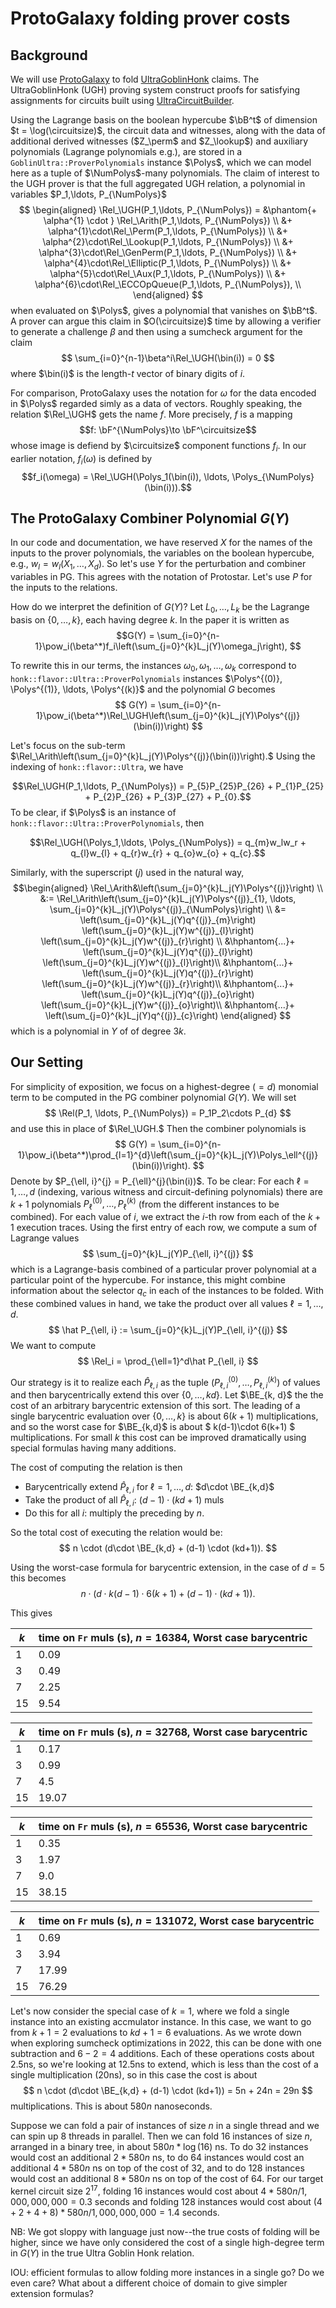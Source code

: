 $$
\newcommand{\BE}{\text{BE}}
\newcommand{\LT}{\text{LT}}
\newcommand{\bB}{\mathbb{B}}
\newcommand{\bF}{\mathbb{F}}
\newcommand{\bin}{\text{bin}}
\newcommand{\MAX}{\text{MAX}}
\newcommand{\dMAX}{d_\MAX}
\newcommand{\circuitsize}{n}
\newcommand{\Rel}{\text{Rel}}
\newcommand{\UGH}{\text{UGH}}
\newcommand{\Arith}{\text{Arith}}
\newcommand{\Perm}{\text{Perm}}
\newcommand{\Lookup}{\text{Lookup}}
\newcommand{\GenPerm}{\text{GenPerm}}
\newcommand{\Aux}{\text{Aux}}
\newcommand{\Elliptic}{\text{Elliptic}}
\newcommand{\ECCOpQueue}{\text{ECCOpQueue}}
\newcommand{\perm}{\text{perm}}
\newcommand{\pow}{\text{pow}}
\newcommand{\lookup}{\text{lookup}}
\newcommand{\Trace}{\text{Trace}}
\newcommand{\Polys}{\text{Polys}}
\newcommand{\NumPolys}{N_\Polys}
\newcommand{\ProtoGalaxy}{\text{ProtoGalaxy}}
\newcommand{\Honk}{\text{Honk}}
$$

# ProtoGalaxy folding prover costs
## Background
We will use [ProtoGalaxy](https://eprint.iacr.org/archive/2023/1106/1690490682.pdf) to fold [UltraGoblinHonk](https://github.com/AztecProtocol/aztec-packages/blob/master/circuits/cpp/barretenberg/cpp/src/barretenberg/honk/flavor/goblin_ultra.hpp) claims. The UltraGoblinHonk (UGH) proving system construct proofs for satisfying assignments for circuits built using [UltraCircuitBuilder](https://github.com/AztecProtocol/aztec-packages/blob/master/circuits/cpp/barretenberg/cpp/src/barretenberg/proof_system/circuit_builder/ultra_circuit_builder.hpp).

Using the Lagrange basis on the boolean hypercube $\bB^t$ of dimension $t = \log(\circuitsize)$, the circuit data and witnesses, along with the data of additional derived witnesses ($Z_\perm$ and $Z_\lookup$) and auxiliary polynomials (Lagrange polynomials e.g.), are stored in a `GoblinUltra::ProverPolynomials` instance $\Polys$, which we can model here as a tuple of $\NumPolys$-many polynomials. The claim of interest to the UGH prover is that the full aggregated UGH relation, a polynomial in variables 
$P_1,\ldots, P_{\NumPolys}$
$$
\begin{aligned}
\Rel_\UGH(P_1,\ldots, P_{\NumPolys}) = 
&\phantom{+ \alpha^{1} \cdot } \Rel_\Arith(P_1,\ldots, P_{\NumPolys}) \\
&+ \alpha^{1}\cdot\Rel_\Perm(P_1,\ldots, P_{\NumPolys}) \\
&+ \alpha^{2}\cdot\Rel_\Lookup(P_1,\ldots, P_{\NumPolys}) \\
&+ \alpha^{3}\cdot\Rel_\GenPerm(P_1,\ldots, P_{\NumPolys}) \\
&+ \alpha^{4}\cdot\Rel_\Elliptic(P_1,\ldots, P_{\NumPolys}) \\
&+ \alpha^{5}\cdot\Rel_\Aux(P_1,\ldots, P_{\NumPolys}) \\
&+ \alpha^{6}\cdot\Rel_\ECCOpQueue(P_1,\ldots, P_{\NumPolys}), \\
\end{aligned}
$$
when evaluated on $\Polys$, gives a polynomial that vanishes on $\bB^t$. A prover can argue this claim in $O(\circuitsize)$ time by allowing a verifier to generate a challenge $\beta$ and then using a sumcheck argument for the claim
$$
\sum_{i=0}^{n-1}\beta^i\Rel_\UGH(\bin(i)) = 0
$$
where $\bin(i)$ is the length-$t$ vector of binary digits of $i$.

For comparison, ProtoGalaxy uses the notation for $\omega$ for the data encoded in $\Polys$ regarded simly as a data of vectors. Roughly speaking, the relation $\Rel_\UGH$ gets the name $f$. More precisely, $f$ is a mapping
$$f: \bF^{\NumPolys}\to \bF^\circuitsize$$
whose image is defiend by $\circuitsize$ component functions $f_i$. In our earlier notation, $f_i(\omega)$ is defined by 
$$f_i(\omega) = \Rel_\UGH(\Polys_1(\bin(i)), \ldots, \Polys_{\NumPolys}(\bin(i))).$$

## The ProtoGalaxy Combiner Polynomial $G(Y)$

In our code and documentation, we have reserved $X$ for the names of the inputs to the prover polynomials, the variables on the boolean hypercube, e.g., $w_l = w_l(X_1, \ldots, X_d)$. So let's use $Y$ for the perturbation and combiner variables in PG. This agrees with the notation of Protostar. Let's use $P$ for the inputs to the relations.

How do we interpret the definition of $G(Y)$? Let $L_0,\ldots, L_k$ be the Lagrange basis on $\{0, \ldots, k\}$, each having degree $k$. In the paper it is written as 
$$G(Y) 
= \sum_{i=0}^{n-1}\pow_i(\beta^*)f_i\left(\sum_{j=0}^{k}L_j(Y)\omega_j\right),
$$

To rewrite this in our terms, the instances $\omega_0,\omega_1, \ldots, \omega_k$ correspond to `honk::flavor::Ultra::ProverPolynomials` instances $\Polys^{(0)}, \Polys^{(1)}, \ldots, \Polys^{(k)}$ and the polynomial $G$ becomes
$$
G(Y) 
= \sum_{i=0}^{n-1}\pow_i(\beta^*)\Rel_\UGH\left(\sum_{j=0}^{k}L_j(Y)\Polys^{(j)}(\bin(i))\right)
$$

Let's focus on the sub-term $\Rel_\Arith\left(\sum_{j=0}^{k}L_j(Y)\Polys^{(j)}(\bin(i))\right).$ Using the indexing of `honk::flavor::Ultra`, we have

$$\Rel_\UGH(P_1,\ldots, P_{\NumPolys}) = P_{5}P_{25}P_{26} + P_{1}P_{25} + P_{2}P_{26} + P_{3}P_{27} + P_{0}.$$
To be clear, if $\Polys$ is an instance of `honk::flavor::Ultra::ProverPolynomials`, then 

$$\Rel_\UGH(\Polys_1,\ldots, \Polys_{\NumPolys}) = q_{m}w_lw_r + q_{l}w_{l} + q_{r}w_{r} + q_{o}w_{o} + q_{c}.$$

Similarly, with the superscript $(j)$ used in the natural way,
$$\begin{aligned}
\Rel_\Arith&\left(\sum_{j=0}^{k}L_j(Y)\Polys^{(j)}\right) \\
&:= \Rel_\Arith\left(\sum_{j=0}^{k}L_j(Y)\Polys^{(j)}_{1},
                    \ldots, \sum_{j=0}^{k}L_j(Y)\Polys^{(j)}_{\NumPolys}\right) \\
&= \left(\sum_{j=0}^{k}L_j(Y)q^{(j)}_{m}\right)
   \left(\sum_{j=0}^{k}L_j(Y)w^{(j)}_{l}\right)
   \left(\sum_{j=0}^{k}L_j(Y)w^{(j)}_{r}\right) \\ 
&\hphantom{...}+ \left(\sum_{j=0}^{k}L_j(Y)q^{(j)}_{l}\right)
                 \left(\sum_{j=0}^{k}L_j(Y)w^{(j)}_{l}\right)\\ 
&\hphantom{...}+ \left(\sum_{j=0}^{k}L_j(Y)q^{(j)}_{r}\right)
                 \left(\sum_{j=0}^{k}L_j(Y)w^{(j)}_{r}\right)\\ 
&\hphantom{...}+ \left(\sum_{j=0}^{k}L_j(Y)q^{(j)}_{o}\right)
                 \left(\sum_{j=0}^{k}L_j(Y)w^{(j)}_{o}\right)\\ 
&\hphantom{...}+ \left(\sum_{j=0}^{k}L_j(Y)q^{(j)}_{c}\right)
\end{aligned}
$$
which is a polynomial in $Y$ of of degree $3k$.

## Our Setting
For simplicity of exposition, we focus on a highest-degree ($=d$) monomial term to be computed in the PG combiner polynomial $G(Y)$. We will set
$$
\Rel(P_1, \ldots, P_{\NumPolys}) = P_1P_2\cdots P_{d}
$$
and use this in place of $\Rel_\UGH.$ Then the combiner polynomials is 
$$
G(Y) 
= \sum_{i=0}^{n-1}\pow_i(\beta^*)\prod_{l=1}^{d}\left(\sum_{j=0}^{k}L_j(Y)\Polys_\ell^{(j)}(\bin(i))\right).
$$
Denote by $P_{\ell, i}^{j} = P_{\ell}^{j}(\bin(i))$. To be clear: For each $\ell=1,\ldots, d$ (indexing, various witness and circuit-defining polynomials) there are $k+1$ polynomials $P_\ell^{(0)},\ldots,\, P_\ell^{(k)}$ (from the different instances to be combined). For each value of $i$, we extract the $i$-th row from each of the $k+1$ execution traces. Using the first entry of each row, we compute a sum of Lagrange values 
$$
\sum_{j=0}^{k}L_j(Y)P_{\ell, i}^{(j)}
$$
which is a Lagrange-basis combined of a particular prover polynomial at a particular point of the hypercube. For instance, this might combine information about the selector $q_c$ in each of the instances to be folded. With these combined values in hand, we take the product over all values $\ell=1,\ldots, d$.
$$
\hat P_{\ell, i} := \sum_{j=0}^{k}L_j(Y)P_{\ell, i}^{(j)}
$$
We want to compute
$$
\Rel_i = \prod_{\ell=1}^d\hat P_{\ell, i}
$$

Our strategy is it to realize each $\hat P_{\ell, i}$ as the tuple $(P_{\ell, i}^{(0)}, \ldots, P_{\ell, i}^{(k)})$ of values and then barycentrically extend this over $\{0,\ldots, kd\}$. Let $\BE_{k, d}$ the the cost of an arbitrary barycentric extension of this sort. The leading of a single barycentric evaluation over $\{0, \ldots, k\}$ is about $6(k+1)$ multiplications, and so the worst case for $\BE_{k,d}$ is about
$ k(d-1)\cdot 6(k+1) $ multiplications. For small $k$ this cost can be improved dramatically using special formulas having many additions.

The cost of computing the relation is then 
 - Barycentrically extend $\hat P_{\ell,i}$ for $\ell=1,\ldots, d$: $d\cdot \BE_{k,d}$ 
 - Take the product of all $\hat P_{\ell,i}$: $(d-1)\cdot(kd+1)$ muls
 - Do this for all $i$: multiply the preceding by $n$.

So the total cost of executing the relation would be:
$$
n \cdot (d\cdot \BE_{k,d} + (d-1) \cdot (kd+1)).
$$

Using the worst-case formula for barycentric extension, in the case of $d=5$ this becomes
$$
n \cdot (d \cdot k(d-1)\cdot 6(k+1) + (d-1) \cdot (kd+1)).
$$


This gives 

| $k$ | time on `Fr` muls (s), $n=16384$, Worst case barycentric |
|-----|----------------------------------------------------------|
| 1   | 0.09                                                     |
| 3   | 0.49                                                     |
| 7   | 2.25                                                     |
| 15  | 9.54                                                     |


| $k$ | time on `Fr` muls (s), $n=32768$, Worst case barycentric |
|-----|----------------------------------------------------------|
| 1   | 0.17                                                     |
| 3   | 0.99                                                     |
| 7   | 4.5                                                      |
| 15  | 19.07                                                    |


| $k$ | time on `Fr` muls (s), $n=65536$, Worst case barycentric |
|-----|----------------------------------------------------------|
| 1   | 0.35                                                     |
| 3   | 1.97                                                     |
| 7   | 9.0                                                      |
| 15  | 38.15                                                    |


| $k$ | time on `Fr` muls (s), $n=131072$, Worst case barycentric |
|-----|-----------------------------------------------------------|
| 1   | 0.69                                                      |
| 3   | 3.94                                                      |
| 7   | 17.99                                                     |
| 15  | 76.29                                                     |



Let's now consider the special case of $k=1$, where we fold a single instance into an existing accmulator instance. In this case, we want to go from $k+1=2$ evaluations to $kd+1 = 6$ evaluations. As we wrote down when exploring sumcheck optimizations in 2022, this can be done with one subtraction and $6-2=4$ additions. Each of these operations costs about 2.5ns, so we're looking at 12.5ns to extend, which is less than the cost of a single multiplication (20ns), so in this case the cost is about
$$
n \cdot (d\cdot \BE_{k,d} + (d-1) \cdot (kd+1)) = 5n + 24n = 29n
$$
multiplications. This is about $580n$ nanoseconds.

Suppose we can fold a pair of instances of size $n$ in a single thread and we can spin up 8 threads in parallel. Then we can fold 16 instances of size $n$, arranged in a binary tree, in about $580n*\log(16)$ ns. To do 32 instances would cost an additional $2*580n$ ns, to do 64 instances would cost an additional $4*580n$ ns on top of the cost of 32, and to do 128 instances would cost an additional $8*580n$ ns on top of the cost of 64. For our target kernel circuit size $2^{17}$, folding 16 instances would cost about $4*580 n/1,000,000,000 = 0.3$ seconds and folding 128 instances would cost about $(4 + 2 + 4 + 8)*580 n/1,000,000,000 = 1.4$ seconds.

NB: We got sloppy with language just now--the true costs of folding will be higher, since we have only considered the cost of a single high-degree term in $G(Y)$ in the true Ultra Goblin Honk relation.

IOU: efficient formulas to allow folding more instances in a single go? Do we even care? What about a different choice of domain to give simpler extension formulas?
